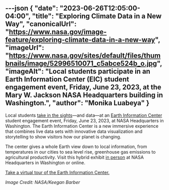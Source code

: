---json
{
  "date": "2023-06-26T12:05:00-04:00",
  "title": "Exploring Climate Data in a New Way",
  "canonicalUrl": "https://www.nasa.gov/image-feature/exploring-climate-data-in-a-new-way",
  "imageUrl": "https://www.nasa.gov/sites/default/files/thumbnails/image/52996510071_c5abce524b_o.jpg",
  "imageAlt": "Local students participate in an Earth Information Center (EIC) student engagement event, Friday, June 23, 2023, at the Mary W. Jackson NASA Headquarters building in Washington.",
  "author": "Monika Luabeya"
}
---

Local students [take in the sights](https://www.flickr.com/photos/nasahqphoto/albums/72177720309277805)—and data—at an [Earth Information Center](https://gis.earthdata.nasa.gov/portal/apps/sites/#/earth-information-center) student engagement event, Friday, June 23, 2023, at NASA Headquarters in Washington. The Earth Information Center is a new immersive experience that combines live data sets with innovative data visualization and storytelling to show visitors how our planet is changing.

The center gives a whole Earth view down to local information, from temperatures in our cities to sea level rise, greenhouse gas emissions to agricultural productivity. Visit this hybrid exhibit [in person](https://gis.earthdata.nasa.gov/portal/apps/sites/#/earth-information-center/pages/visit) at NASA Headquarters in Washington or online.

[Take a virtual tour of the Earth Information Center.](https://gis.earthdata.nasa.gov/portal/apps/sites/#/earth-information-center/pages/virtual-tour)

_Image Credit: NASA/Keegan Barber_
